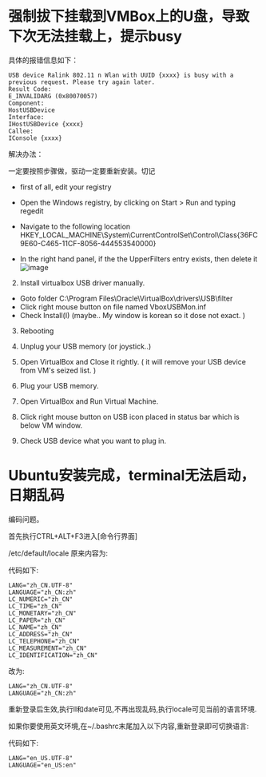 # 强制拔下挂载到VMBox上的U盘，导致下次无法挂载上，提示busy

具体的报错信息如下：
```
USB device Ralink 802.11 n Wlan with UUID {xxxx} is busy with a previous request. Please try again later.
Result Code:
E_INVALIDARG (0x80070057)
Component:
HostUSBDevice
Interface:
IHostUSBDevice {xxxx}
Callee:
IConsole {xxxx}
```

解决办法：

一定要按照步骤做，驱动一定要重新安装。切记

- first of all, edit your registry

- Open the Windows registry, by clicking on Start > Run and typing regedit
- Navigate to the following location HKEY_LOCAL_MACHINE\System\CurrentControlSet\Control\Class\{36FC9E60-C465-11CF-8056-444553540000}
- In the right hand panel, if the the UpperFilters entry exists, then delete it
![image](https://github.com/Geekiter/geekiter.github.io/assets/20443506/313a1e53-8657-4f3a-a25b-008d1de9a8a4)

2. Install virtualbox USB driver manually.

- Goto folder C:\Program Files\Oracle\VirtualBox\drivers\USB\filter
- Click right mouse button on file named VboxUSBMon.inf
- Check Install(I) (maybe.. My window is korean so it dose not exact. )

3. Rebooting

4. Unplug your USB memory (or joystick..)

5. Open VirtualBox and Close it rightly.
( it will remove your USB device from VM's seized list. )

6. Plug your USB memory.

7. Open VirtualBox and Run Virtual Machine.

8. Click right mouse button on USB icon placed in status bar which is below VM window.

9. Check USB device what you want to plug in.

# Ubuntu安装完成，terminal无法启动，日期乱码

编码问题。

首先执行CTRL+ALT+F3进入[命令行界面]

/etc/default/locale 原来内容为:

代码如下:
```
LANG="zh_CN.UTF-8"
LANGUAGE="zh_CN:zh"
LC_NUMERIC="zh_CN"
LC_TIME="zh_CN"
LC_MONETARY="zh_CN"
LC_PAPER="zh_CN"
LC_NAME="zh_CN"
LC_ADDRESS="zh_CN"
LC_TELEPHONE="zh_CN"
LC_MEASUREMENT="zh_CN"
LC_IDENTIFICATION="zh_CN"

```
改为:
```
LANG="zh_CN.UTF-8"
LANGUAGE="zh_CN:zh"
```
重新登录后生效,执行ll和date可见,不再出现乱码,执行locale可见当前的语言环境.

如果你要使用英文环境,在~/.bashrc末尾加入以下内容,重新登录即可切换语言:

代码如下:
```
LANG="en_US.UTF-8"
LANGUAGE="en_US:en"
```
